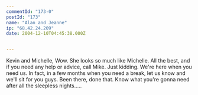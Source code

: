 ```yaml
---
commentId: "173-0"
postId: "173"
name: "Alan and Jeanne"
ip: "68.42.24.209"
date: 2004-12-10T04:45:38.000Z


---
```

<p>Kevin and Michelle,
Wow. She looks so much like Michelle. All the best, and if you need any help or advice, call Mike. Just kidding. We're here when you need us. In fact, in a few months when you need a  break, let us know and we'll sit for you guys. Been there, done that. Know what you're gonna need after all the sleepless nights.....</p>